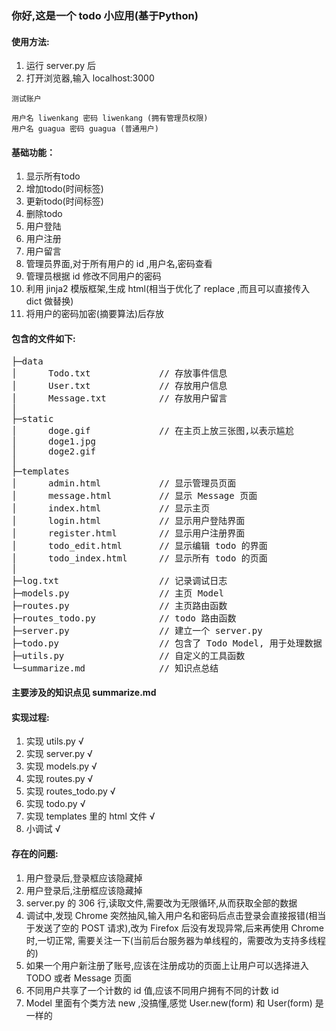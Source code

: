 ### 你好,这是一个 todo 小应用(基于Python)

#### 使用方法:
1. 运行 server.py 后
2. 打开浏览器,输入 localhost:3000


```
测试账户

用户名 liwenkang 密码 liwenkang (拥有管理员权限)
用户名 guagua 密码 guagua (普通用户)
```

#### 基础功能：
1. 显示所有todo
2. 增加todo(时间标签)
3. 更新todo(时间标签)
4. 删除todo
5. 用户登陆
6. 用户注册
7. 用户留言
8. 管理员界面,对于所有用户的 id ,用户名,密码查看
9. 管理员根据 id 修改不同用户的密码
10. 利用 jinja2 模版框架,生成 html(相当于优化了 replace ,而且可以直接传入 dict 做替换)
11. 将用户的密码加密(摘要算法)后存放

#### 包含的文件如下:
<pre>
├─data	
│      Todo.txt             // 存放事件信息
│      User.txt             // 存放用户信息
│      Message.txt          // 存放用户留言
│
├─static
│      doge.gif             // 在主页上放三张图,以表示尴尬
│      doge1.jpg
│      doge2.gif
│
├─templates
│      admin.html           // 显示管理员页面
│      message.html         // 显示 Message 页面
│      index.html           // 显示主页
│      login.html           // 显示用户登陆界面
│      register.html        // 显示用户注册界面
│      todo_edit.html       // 显示编辑 todo 的界面
│      todo_index.html      // 显示所有 todo 的页面
│
├─log.txt                   // 记录调试日志
├─models.py                 // 主页 Model
├─routes.py                 // 主页路由函数
├─routes_todo.py            // todo 路由函数
├─server.py                 // 建立一个 server.py
├─todo.py                   // 包含了 Todo Model, 用于处理数据
├─utils.py                  // 自定义的工具函数
└─summarize.md              // 知识点总结
</pre>

#### 主要涉及的知识点见 summarize.md

#### 实现过程:
1. 实现 utils.py √
2. 实现 server.py √
3. 实现 models.py √
4. 实现 routes.py √
5. 实现 routes_todo.py √
6. 实现 todo.py √ 
7. 实现 templates 里的 html 文件 √
8. 小调试 √

#### 存在的问题:
1. 用户登录后,登录框应该隐藏掉
2. 用户登录后,注册框应该隐藏掉
3. server.py 的 306 行,读取文件,需要改为无限循环,从而获取全部的数据
4. 调试中,发现 Chrome 突然抽风,输入用户名和密码后点击登录会直接报错(相当于发送了空的 POST 请求),改为 Firefox 后没有发现异常,后来再使用 Chrome 时,一切正常, 需要关注一下(当前后台服务器为单线程的，需要改为支持多线程的)
5. 如果一个用户新注册了账号,应该在注册成功的页面上让用户可以选择进入 TODO 或者 Message 页面
6. 不同用户共享了一个计数的 id 值,应该不同用户拥有不同的计数 id
7. Model 里面有个类方法 new ,没搞懂,感觉 User.new(form) 和 User(form) 是一样的
